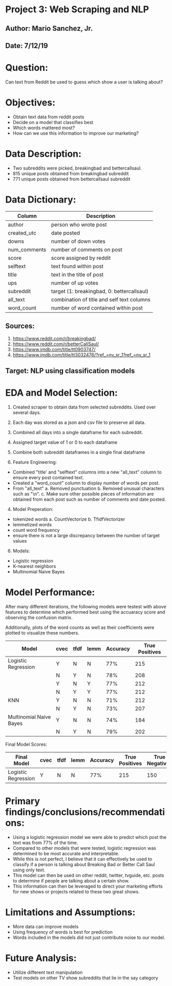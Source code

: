# Project 3: Web Scraping and NLP

## Author: Mario Sanchez, Jr.
## Date: 7/12/19


# Question:

Can text from Reddit be used to guess which show a user is talking about?

# Objectives:

- Obtain text data from reddit posts
- Decide on a model that classifies best
- Which words mattered most?
- How can we use this information to improve our marketing?


# Data Description:

- Two subreddits were picked, breakingbad and bettercallsaul.
- 815 unique posts obtained from breakingbad subreddit
- 771 unique posts obtained from bettercallsaul subreddit


# Data Dictionary:

| Column       | Description                                |
|--------------|--------------------------------------------|
| author       | person who wrote post                      |
| created_utc  | date posted                                |
| downs        | number of down votes                       |
| num_comments | number of comments on post                 |
| score        | score assigned by reddit                   |
| selftext     | text found within post                     |
| title        | text in the title of post                  |
| ups          | number of up votes                         |
| subreddit    | target (1: breakingbad, 0: bettercallsaul) |
| all_text     | combination of title and self text columns |
| word_count   | number of word contained within post       |


## Sources: 
1. https://www.reddit.com/r/breakingbad/
2. https://www.reddit.com/r/betterCallSaul/
3. https://www.imdb.com/title/tt0903747/
4. https://www.imdb.com/title/tt3032476/?ref_=nv_sr_1?ref_=nv_sr_1


## Target: NLP using classification models

# EDA and Model Selection:

1. Created scraper to obtain data from selected subreddits. Used over several days.

2. Each day was stored as a json and csv file to preserve all data.

3. Combined all days into a single dataframe for each subreddit. 

4. Assigned target value of 1 or 0 to each dataframe

5. Combine both subreddit dataframes in a single final dataframe

6. Feature Engineering:

- Combined "title' and "selftext" columns into a new "all_text" column to ensure every post contained text.
- Created a "word_count" column to display number of words per post.
- From "all_text"
    a. Removed punctuation
    b. Removed unusual characters such as "\n".
    c. Make sure other possible pieces of information are obtained from each post such as number of comments and date posted.

4. Model Preperation:

- tokenized words
    a. CountVectorize
    b. TfidfVectorizer
- lemmetized words
- count word frequency
- ensure there is not a large discrepancy between the number of target values

6. Models:

- Logistic regression
- K-nearest neighbors
- Multinomial Naive Bayes

# Model Performance:

After many different iterations, the following models were testest with above features to determine which performed best using the accuaracy score and observing the confusion matrix.

Additionally, plots of the word counts as well as their coefficients were plotted to visualize these numbers.

| Model                   | cvec | tfdf | lemm | Accuracy | True Positives |
|-------------------------|------|------|------|----------|----------------|
| Logistic Regression     | Y    | N    | N    | 77%      | 215            |
|                         | N    | Y    | N    | 78%      | 208            |
|                         | Y    | N    | Y    | 77%      | 212            |
|                         | N    | Y    | Y    | 77%      | 212            |
| KNN                     | Y    | N    | N    | 71%      | 212            |
|                         | N    | Y    | N    | 73%      | 207            |
| Multinomial Naive Bayes | Y    | N    | N    | 74%      | 184            |
|                         | N    | Y    | N    | 79%      | 202            |


Final Model Scores:

|  Final Model        | cvec | tfdf | lemm | Accuracy | True Positives | True Negatives | False Positives | False Negatives |
|---------------------|------|------|------|----------|----------------|----------------|-----------------|-----------------|
| Logistic Regression | Y    | N    | N    | 77%      | 215            | 150            | 30              | 81              |


# Primary findings/conclusions/recommendations:

- Using a logistic regression model we were able to predict which post the text was from 77% of the time. 
- Compared to other models that were tested, logistic regression was determined to be most accurate and interpretable.
- While this is not perfect, I believe that it can effectively be used to classify if a person is talking about Breaking Bad or Better Call Saul using only text.
- This model can then be used on other reddit, twitter, tvguide, etc. posts to determine if  people are talking about a certain show.
- This information can then be leveraged to direct your marketing efforts for new shows or projects related to these two great shows.


# Limitations and Assumptions:

- More data can improve models
- Using frequency of words is best for prediction
- Words included in the models did not just contribute noise to our model.


# Future Analysis:

- Utilize different text manipulation
- Test models on other TV show subreddits that lie in the say category
 


